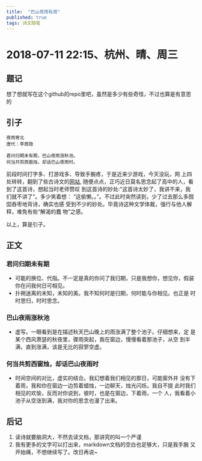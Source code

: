 ```yaml
---
title:  "巴山夜雨有感"
published: true
tags: 诗文随笔
---
```


# 2018-07-11 22:15、杭州、晴、周三

## 题记

想了想就写在这个github的repo里吧，虽然是多少有些奇怪，不过也算是有意思的

## 引子

    夜雨寄北
    唐代：李商隐

    君问归期未有期，巴山夜雨涨秋池。
    何当共剪西窗烛，却话巴山夜雨时。

前段时间打字多、打游戏多、导致手腕疼，于是近来少游戏，今天没玩，网
上四处转转，翻到了些古诗文的[网站](https://www.gushiwen.org/),
随便点点，正巧近日莫名思念起了高中的人，看到了这首诗，想起当时老师赞叹
到这首诗的妙处:"这首诗太妙了，我讲不来，我们就不讲了"。多少笑着想：
“这偷懒。。”。不过此时突然读到，少了过去那么多囫囵吞枣地背诗，确实也感
受到不少的妙处。毕竟诗这种文学体裁，强行与他人解释，难免有些“解渴的蠢
物”之感。

以上，算是引子。

## 正文

### 君问归期未有期

- 可能的换位、代指。不一定是真的你问了我归期，只是我想你，想见你，假装你在问我何日可相见。
- 扑朔迷离的未知，未知的美。我不知何时是归期，何时能与你相见。也正是
  时时思归，时时思念。

### 巴山夜雨涨秋池

- 虚写。一眼看到是在描述秋天巴山晚上的雨涨满了整个池子。仔细想来，定
  是某个西风萧瑟的秋夜里，骤雨突起，我在窗边，慢慢看着那池子，从空
  到半满，直到涨满，该是无比的寂寥空虚。

### 何当共剪西窗烛，却话巴山夜雨时

- 时间空间的对比，虚实的结合。我幻想着我们相见的那日，可能窗外并
  没有下着雨，我和你在窗边一边剪着蜡烛，一边聊天，烛光闪烁。我自不提
  此时我们相见的欢愉，反而对你说到，彼时，也是在窗边，下着雨，一个
  人，我看着小池子从空涨到满，我对你的思念也漫了出来。

## 后记

  1. 读诗就要脑洞大，不然去读文档，那讲究的叫一个严谨
  2. 我有更多的文字可以打出来，markdown文档的空白也足够大，只是我手腕
    又开始痛，不想继续写了。改日再说~
